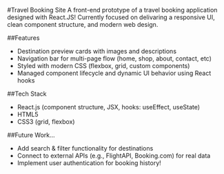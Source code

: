 #Travel Booking Site
A front-end prototype of a travel booking application designed with React.JS! Currently focused on delivaring a responsive UI, clean component structure, and modern web design.

##Features
- Destination preview cards with images and descriptions
- Navigation bar for multi-page flow (home, shop, about, contact, etc)
- Styled with modern CSS (flexbox, grid, custom components)
- Managed component lifecycle and dynamic UI behavior using React hooks

##Tech Stack
- React.js (component structure, JSX, hooks: useEffect, useState)
- HTML5
- CSS3 (grid, flexbox)

##Future Work...
- Add search & filter functionality for destinations
- Connect to external APIs (e.g., FlightAPI, Booking.com) for real data
- Implement user authentication for booking history!
